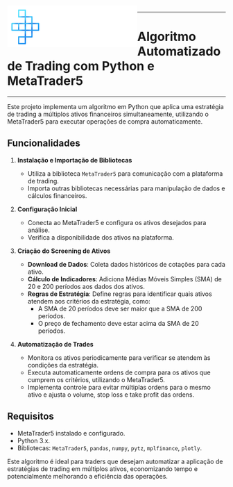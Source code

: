 <img src="https://raw.githubusercontent.com/GeorgeTelles/georgetelles/f69531ec6b293b5148563588a764c010015d315e/logo_clara.png" width="300" align="left"/>

------
# **Algoritmo Automatizado de Trading com Python e MetaTrader5**
------

Este projeto implementa um algoritmo em Python que aplica uma estratégia de trading a múltiplos ativos financeiros simultaneamente, utilizando o MetaTrader5 para executar operações de compra automaticamente.

## Funcionalidades

1. **Instalação e Importação de Bibliotecas**
   - Utiliza a biblioteca `MetaTrader5` para comunicação com a plataforma de trading.
   - Importa outras bibliotecas necessárias para manipulação de dados e cálculos financeiros.

2. **Configuração Inicial**
   - Conecta ao MetaTrader5 e configura os ativos desejados para análise.
   - Verifica a disponibilidade dos ativos na plataforma.

3. **Criação do Screening de Ativos**
   - **Download de Dados**: Coleta dados históricos de cotações para cada ativo.
   - **Cálculo de Indicadores**: Adiciona Médias Móveis Simples (SMA) de 20 e 200 períodos aos dados dos ativos.
   - **Regras de Estratégia**: Define regras para identificar quais ativos atendem aos critérios da estratégia, como:
     - A SMA de 20 períodos deve ser maior que a SMA de 200 períodos.
     - O preço de fechamento deve estar acima da SMA de 20 períodos.

4. **Automatização de Trades**
   - Monitora os ativos periodicamente para verificar se atendem às condições da estratégia.
   - Executa automaticamente ordens de compra para os ativos que cumprem os critérios, utilizando o MetaTrader5.
   - Implementa controle para evitar múltiplas ordens para o mesmo ativo e ajusta o volume, stop loss e take profit das ordens.

## Requisitos

- MetaTrader5 instalado e configurado.
- Python 3.x.
- Bibliotecas: `MetaTrader5`, `pandas`, `numpy`, `pytz`, `mplfinance`, `plotly`.

Este algoritmo é ideal para traders que desejam automatizar a aplicação de estratégias de trading em múltiplos ativos, economizando tempo e potencialmente melhorando a eficiência das operações.
